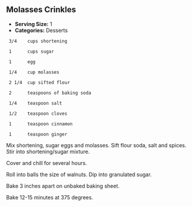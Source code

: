 ## Molasses Crinkles

* **Serving Size:** 1
* **Categories:** Desserts

```
 3/4    cups shortening

 1      cups sugar

 1      egg

 1/4    cup molasses

 2 1/4  cup sifted flour   

 2      teaspoons of baking soda

 1/4    teaspoon salt

 1/2    teaspoon cloves

 1      teaspoon cinnamon

 1      teaspoon ginger
```

Mix shortening, sugar eggs and molasses. Sift flour soda, salt and spices. Stir
into shortening/sugar mixture.

Cover and chill for several hours.

Roll into balls the size of walnuts. Dip into granulated sugar.

Bake 3 inches apart on unbaked baking sheet.

Bake 12-15 minutes at 375 degrees.
